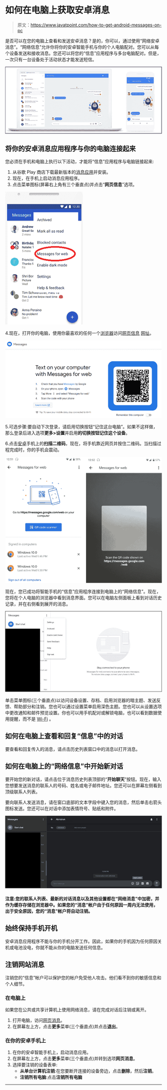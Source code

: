 # 如何在电脑上获取安卓消息

> 原文：<https://www.javatpoint.com/how-to-get-android-messages-on-pc>

是否可以在您的电脑上查看和发送安卓消息？是的，你可以，通过使用“网络安卓消息”。“网络信息”允许你将你的安卓智能手机与你的个人电脑配对。您可以从每个设备发送和接收消息。您还可以将您的“信息”应用程序与多台电脑配对。但是，一次只有一台设备处于活动状态才能发送短信。

![How to get Android Messages on PC](img/422510410fea905d4a57770b3718845a.png)

## 将你的安卓消息应用程序与你的电脑连接起来

您必须在手机和电脑上执行以下活动，才能将“信息”应用程序与电脑链接起来:

1.  从谷歌 Play 商店下载最新版本的[消息应用](https://play.google.com/store/apps/details?id=com.google.android.apps.messaging)并安装。
2.  现在，在手机上启动消息应用程序。
3.  点击菜单图标(屏幕右上角有三个垂直点)并点击“**网页信息**”选项。

![How to get Android Messages on PC](img/d93ea55a9d37232ae5766a1ddd285e82.png)

4.现在，打开你的电脑，使用你最喜欢的任何一个[浏览器](https://www.javatpoint.com/browsers)访问[网页信息](https://messages.google.com/web/) [网址](https://www.javatpoint.com/url-full-form)。

![How to get Android Messages on PC](img/a88da4c40a08ab775cb71d2c83fe8768.png)

5.可选步骤:要自动下次登录，请启用切换按钮“记住这台电脑”。如果不这样做，那么登录后进入选项**更多>设置**并启用**的切换按钮记住这个设备**。

6.点击[安卓](https://www.javatpoint.com/android-tutorial)手机上的**扫描二维码**，现在，将手机靠近网页并按住二维码。当扫描过程完成时，你的手机会震动。

![How to get Android Messages on PC](img/40326bb43de27a3e1892199f60776409.png)

现在，您已成功将智能手机的“信息”应用程序连接到电脑上的“网络信息”。现在，您将在个人电脑的浏览器中看到消息界面。您可以在电脑左侧面板上看到对话历史记录，并在右侧看到展开的消息。

![How to get Android Messages on PC](img/9267c907d0cfa0fd63923d77559b789c.png)

单击菜单图标(三个垂直点)以访问设备设置、存档、启用浏览器的暗主题、发送反馈、帮助部分和注销。您也可以通过设置菜单启用深色主题。您也可以从设置选项中更改通知和邮件预览设置。你也可以用手机配对或解锁电脑，也可以看到数据使用提醒，而不是 [Wi-Fi](https://www.javatpoint.com/wifi-full-form) 。

## 如何在电脑上查看和回复“信息”中的对话

要查看和回复传入的消息，请点击历史列表窗口中的消息以打开消息。

## 如何在电脑上的“网络信息”中开始新对话

要开始您的新对话，请点击位于消息历史列表顶部的“**开始聊天**”按钮。现在，输入您想要发送消息的联系人的号码、姓名或电子邮件地址。您还可以在屏幕左侧看到顶级联系人列表。

要向联系人发送消息，请在窗口底部的文本字段中键入您的消息，然后单击右箭头图标发送。您还可以在对话中添加表情符号、贴纸和附件。

![How to get Android Messages on PC](img/6cb8f8bf3de2b8a5f76a68b390a11bee.png)

#### 注意:您的联系人列表、最新的对话消息以及其他设置都在“网络消息”中加密，并作为缓存存储在浏览器中。如果您的“消息”帐户由于任何原因一周内无法使用，出于安全原因，您的“消息”帐户将自动注销。

## 始终保持手机开机

安卓消息应用程序不能与你的手机分开工作。因此，如果你的手机因为任何原因关机或电池没电，你就不能从你的电脑发送任何信息。

## 注销网站消息

注销您的“信息”帐户可以保护您的帐户免受他人攻击。他们看不到你的敏感信息和个人细节。

### 在电脑上

如果您在公共或共享计算机上使用网络消息，请在完成对话后注销或离开。

1.  打开电脑，访问[网页消息](https://messages.google.com/web/)。
2.  在屏幕左上方，点击**更多**菜单(三个垂直点)并点击**退出**。

### 在你的安卓手机上

1.  在你的安卓智能手机上，启动消息应用。
2.  在屏幕左上方，点击**更多**菜单(三个垂直点)并转到选项**网页消息**。
3.  选择要注销的设备表单:
    *   **从单台计算机注销**:在您要断开连接的设备旁边，点击**删除**，然后**注销**。
    *   **注销所有电脑**:点击**注销所有电脑**

* * *